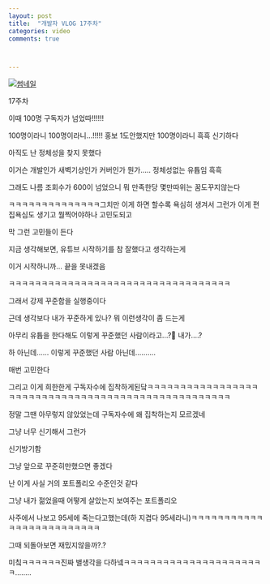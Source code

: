 ```yaml
---
layout: post
title:  "개발자 VLOG 17주차"
categories: video 
comments: true



---
```


[![썸네일](/assets/img/youtube/17.jpg)](https://www.youtube.com/watch?v=mdvusuGhSbg&t=87s)





17주차

이때 100명 구독자가 넘었따!!!!!!

100명이라니 100명이라니…!!!!! 홍보 1도안했지만 100명이라니 흑흑 신기하다

아직도 난 정체성을 찾지 못했다

이거슨 개발인가 새벽기상인가 커버인가 뭔가….. 정체성없는 유튭임 흑흑



그래도 나름 조회수가 600이 넘었으니 뭐 만족한당 몇만따위는 꿈도꾸지않는다

ㅋㅋㅋㅋㅋㅋㅋㅋㅋㅋㅋㅋㅋㅋ그치만 이게 하면 할수록 욕심히 생겨서 그런가 이게 편집욕심도 생기고 뭘찍어야하나 고민도되고

막 그런 고민들이 든다



지금 생각해보면, 유튜브 시작하기를 참 잘했다고 생각하는게

이거 시작하니까… 끝을 못내겠음

ㅋㅋㅋㅋㅋㅋㅋㅋㅋㅋㅋㅋㅋㅋㅋㅋㅋㅋㅋㅋㅋㅋㅋㅋㅋㅋㅋㅋㅋㅋㅋㅋㅋㅋ

그래서 강제 꾸준함을 실행중이다



근데 생각보다 내가 꾸준하게 있나? 뭐 이런생각이 좀 드는게

아무리 유튭을 한다해도 이렇게 꾸준했던 사람이라고…?🤔 내가….?

하 아닌데…… 이렇게 꾸준했던 사람 아닌데……….

매번 고민한다



그리고 이게 희한한게 구독자수에 집착하게된닼ㅋㅋㅋㅋㅋㅋㅋㅋㅋㅋㅋㅋㅋㅋㅋㅋㅋㅋㅋㅋㅋㅋㅋㅋㅋㅋㅋㅋㅋㅋㅋㅋㅋㅋㅋㅋㅋㅋㅋㅋㅋㅋㅋㅋㅋㅋㅋㅋㅋㅋㅋ

정말 그땐 아무렇지 않았었는데 구독자수에 왜 집착하는지 모르겠네

그냥 너무 신기해서 그런가

신기방기함



그냥 앞으로 꾸준히만했으면 좋겠다

난 이게 사실 거의 포트폴리오 수준인것 같다

그냥 내가 젊었을때 어떻게 살았는지 보여주는 포트폴리오

사주에서 나보고 95세에 죽는다고했는데(하 지겹다 95세라니)ㅋㅋㅋㅋㅋㅋㅋㅋㅋㅋㅋㅋㅋㅋㅋㅋㅋㅋㅋㅋㅋㅋㅋㅋㅋ

그때 되돌아보면 재밌지않을까?.?

미칰ㅋㅋㅋㅋㅋㅋ진짜 별생각을 다하넼ㅋㅋㅋㅋㅋㅋㅋㅋㅋㅋㅋㅋㅋㅋㅋㅋㅋㅋㅋㅋㅋㅋ……..

